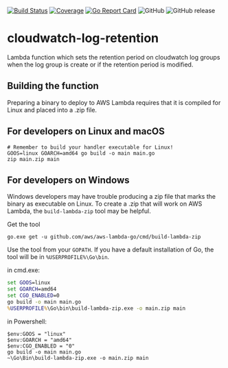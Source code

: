 [![Build Status](https://travis-ci.com/bhavikkumar/cloudwatch-log-retention.svg?branch=master)](https://travis-ci.com/bhavikkumar/cloudwatch-log-retention)
[![Coverage](https://sonarcloud.io/api/project_badges/measure?project=cloudwatch-log-retention&metric=coverage)](https://sonarcloud.io/dashboard?id=cloudwatch-log-retention)
[![Go Report Card](https://goreportcard.com/badge/github.com/bhavikkumar/cloudwatch-log-retention)](https://goreportcard.com/report/github.com/bhavikkumar/cloudwatch-log-retention)
![GitHub](https://img.shields.io/github/license/bhavikkumar/cloudwatch-log-retention.svg)
![GitHub release](https://img.shields.io/github/release/bhavikkumar/cloudwatch-log-retention.svg)
# cloudwatch-log-retention

Lambda function which sets the retention period on cloudwatch log groups when the log group is create or if the retention period is modified.

## Building the function

Preparing a binary to deploy to AWS Lambda requires that it is compiled for Linux and placed into a .zip file.

## For developers on Linux and macOS
``` shell
# Remember to build your handler executable for Linux!
GOOS=linux GOARCH=amd64 go build -o main main.go
zip main.zip main
```

## For developers on Windows

Windows developers may have trouble producing a zip file that marks the binary as executable on Linux. To create a .zip that will work on AWS Lambda, the `build-lambda-zip` tool may be helpful.

Get the tool
``` shell
go.exe get -u github.com/aws/aws-lambda-go/cmd/build-lambda-zip
```

Use the tool from your `GOPATH`. If you have a default installation of Go, the tool will be in `%USERPROFILE%\Go\bin`. 

in cmd.exe:
``` bat
set GOOS=linux
set GOARCH=amd64
set CGO_ENABLED=0
go build -o main main.go
%USERPROFILE%\Go\bin\build-lambda-zip.exe -o main.zip main
```

in Powershell:
``` posh
$env:GOOS = "linux"
$env:GOARCH = "amd64"
$env:CGO_ENABLED = "0"
go build -o main main.go
~\Go\Bin\build-lambda-zip.exe -o main.zip main
```